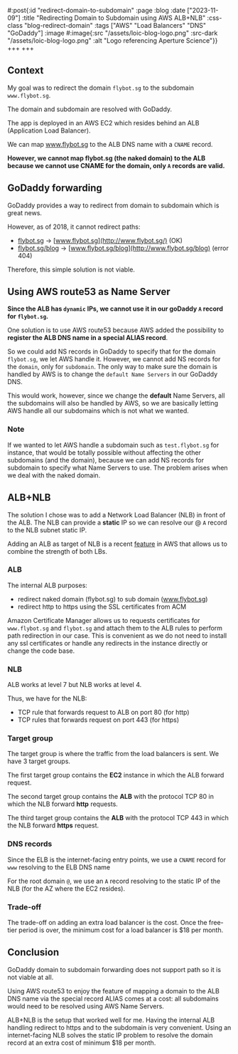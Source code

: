#:post{:id "redirect-domain-to-subdomain"
       :page :blog
       :date ["2023-11-09"]
       :title "Redirecting Domain to Subdomain using AWS ALB+NLB"
       :css-class "blog-redirect-domain"
       :tags ["AWS" "Load Balancers" "DNS" "GoDaddy"]
       :image #:image{:src "/assets/loic-blog-logo.png"
                      :src-dark "/assets/loic-blog-logo.png"
                      :alt "Logo referencing Aperture Science"}}
+++
+++
## Context

My goal was to redirect the domain `flybot.sg` to the subdomain `www.flybot.sg`.

The domain and subdomain are resolved with GoDaddy.

The app is deployed in an AWS EC2 which resides behind an ALB (Application Load Balancer).

We can map www.flybot.sg to the ALB DNS name with a `CNAME` record.

**However, we cannot map flybot.sg (the naked domain) to the ALB because we cannot use CNAME for the domain, only `A` records are valid.**

## GoDaddy forwarding

GoDaddy provides a way to redirect from domain to subdomain which is great news.

However, as of 2018, it cannot redirect paths:

- [flybot.sg](http://flybot.sg/) -> [www.flybot.sg](http://www.flybot.sg/) (OK)
- [flybot.sg/blog](http://flybot.sg/blog) -> [www.flybot.sg/blog](http://www.flybot.sg/blog) (error 404)

Therefore, this simple solution is not viable.

## Using AWS route53 as Name Server

**Since the ALB has `dynamic` IPs, we cannot use it in our goDaddy `A` record for `flybot.sg`.**

One solution is to use AWS route53 because AWS added the possibility to **register the ALB DNS name in a special ALIAS record**.

So we could add NS records in GoDaddy to specify that for the domain `flybot.sg`, we let AWS handle it. However, we cannot add NS records for the `domain`, only for `subdomain`. The only way to make sure the domain is handled by AWS is to change the `default Name Servers` in our GoDaddy DNS.

This would work, however, since we change the **default** Name Servers, all the subdomains will also be handled by AWS, so we are basically letting AWS handle all our subdomains which is not what we wanted.

### Note

If we wanted to let AWS handle a subdomain such as `test.flybot.sg` for instance, that would be totally possible without affecting the other subdomains (and the domain), because we can add NS records for subdomain to specify what Name Servers to use. The problem arises when we deal with the naked domain.

## ALB+NLB

The solution I chose was to add a Network Load Balancer (NLB) in front of the ALB. The NLB can provide a **static** IP so we can resolve our @ `A` record to the NLB subnet static IP.

Adding an ALB as target of NLB is a recent [feature](https://aws.amazon.com/blogs/networking-and-content-delivery/using-aws-lambda-to-enable-static-ip-addresses-for-application-load-balancers/) in AWS that allows us to combine the strength of both LBs.

### ALB

The internal ALB purposes:

- redirect naked domain (flybot.sg) to sub domain (www.flybot.sg)
- redirect http to https using the SSL certificates from ACM

Amazon Certificate Manager allows us to requests certificates for `www.flybot.sg` and `flybot.sg` and attach them to the ALB rules to perform path redirection in our case. This is convenient as we do not need to install any ssl certificates or handle any redirects in the instance directly or change the code base.

### NLB

ALB works at level 7 but NLB works at level 4.

Thus, we have for the NLB:

- TCP rule that forwards request to ALB on port 80 (for http)
- TCP rules that forwards request on port 443 (for https)

### Target group

The target group is where the traffic from the load balancers is sent. We have 3 target groups.

The first target group contains the **EC2** instance in which the ALB forward request.

The second target group contains the **ALB** with the protocol TCP 80 in which the NLB forward **http** requests.

The third target group contains the **ALB** with the protocol TCP 443 in which the NLB forward **https** request.

### DNS records

Since the ELB is the internet-facing entry points, we use a `CNAME` record for `www` resolving to the ELB DNS name

For the root domain `@`, we use an `A` record resolving to the static IP of the NLB (for the AZ where the EC2 resides).

### Trade-off

The trade-off on adding an extra load balancer is the cost. Once the free-tier period is over, the minimum cost for a load balancer is $18 per month.

## Conclusion

GoDaddy domain to subdomain forwarding does not support path so it is not viable at all.

Using AWS route53 to enjoy the feature of mapping a domain to the ALB DNS name via the special record ALIAS comes at a cost: all subdomains would need to be resolved using AWS Name Servers.

ALB+NLB is the setup that worked well for me. Having the internal ALB handling redirect to https and to the subdomain is very convenient. Using an internet-facing NLB solves the static IP problem to resolve the domain record at an extra cost of minimum $18 per month.

